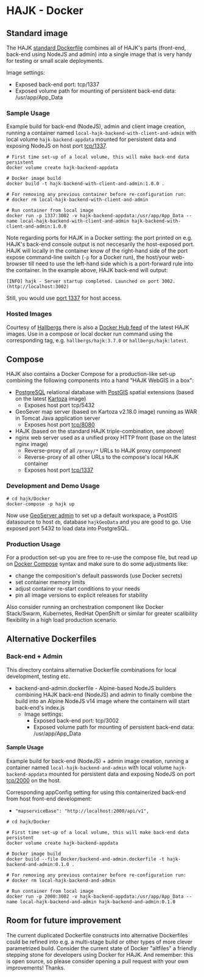 # HAJK - Docker

## Standard image

The HAJK [standard Dockerfile](../Dockerfile) combines all of HAJK's parts (front-end, back-end using NodeJS and admin) into a single image that is very handy for testing or small scale deployments.

Image settings:
  * Exposed back-end port: tcp/1337
  * Exposed volume path for mounting of persistent back-end data: /usr/app/App_Data

### Sample Usage

Example build for back-end (NodeJS), admin and client image creation, running a container named `local-hajk-backend-with-client-and-admin` with local volume `hajk-backend-appdata` mounted for persistent data and exposing NodeJS on host port [tcp/1337](http://localhost:1337/).

```
# First time set-up of a local volume, this will make back-end data persistent
docker volume create hajk-backend-appdata

# Docker image build
docker build -t hajk-backend-with-client-and-admin:1.0.0 .

# For removing any previous container before re-configuration run:
# docker rm local-hajk-backend-with-client-and-admin

# Run container from local image
docker run -p 1337:3002 -v hajk-backend-appdata:/usr/app/App_Data --name local-hajk-backend-with-client-and-admin hajk-backend-with-client-and-admin:1.0.0
```

Note regarding ports for HAJK in a Docker setting: the port printed on e.g. HAJK's back-end console output is not neccesarily the host-exposed port. HAJK will locally in the container know of the right-hand side of the port expose command-line switch (`-p` for a Docker run), the host/your web-browser till need to use the left-hand side which is a port-forward rule into the container. In the example above, HAJK back-end will output:
```
[INFO] hajk - Server startup completed. Launched on port 3002. (http://localhost:3002)
```
Still, you would use [port 1337](http://localhost:1337/) for host access.

### Hosted Images

Courtesy of [Hallbergs](https://github.com/Hallbergs) there is also a [Docker Hub feed](https://hub.docker.com/r/hallbergs/hajk/tags) of the latest HAJK images. Use in a compose or local docker run command using the corresponding tag, e.g. `hallbergs/hajk:3.7.0` or `hallbergs/hajk:latest`.

## Compose

HAJK also contains a Docker Compose for a production-like set-up combining the following components into a hand "HAJK WebGIS in a box":

* [PostgreSQL](https://www.postgresql.org/) relational database with [PostGIS](https://postgis.net/) spatial extensions (based on the latest [Kartoza](https://www.kartoza.com/en/) image)
  * Exposes host port tcp/5432
* GeoSever map server (based on Kartoza v2.18.0 image) running as WAR in Tomcat Java application server
  * Exposes host port [tcp/8080](http://localhost:8080/)
* HAJK (based on the standard HAJK triple-combination, see above)
* nginx web server used as a unified proxy HTTP front (base on the latest nginx image)
  * Reverse-proxy of all `/proxy/*` URLs to HAJK proxy component
  * Reverse-proxy of all other URLs to the compose's local HAJK container
  * Exposes host port [tcp/1337](http://localhost:1337/)

### Development and Demo Usage

```
# cd hajk/Docker
docker-compose -p hajk up
```

Now use [GeoServer admin](http://localhost:8080/geoserver/) to set up a default workspace, a PostGIS datasource to host `db`, database `hajkGeoData` and you are good to go. Use exposed port 5432 to load data into PostgreSQL.

### Production Usage

For a production set-up you are free to re-use the compose file, but read up on [Docker Compose](https://docs.docker.com/compose/) syntax and make sure to do some adjustments like:

* change the composition's default passwords (use Docker secrets)
* set container memory limits
* adjust container re-start conditions to your needs
* pin all image versions to explicit releases for stability

Also consider running an orchestration component like Docker Stack/Swarm, Kubernetes, RedHat OpenShift or similar for greater scalibility flexibility in a high load production scenario.

## Alternative Dockerfiles

### Back-end + Admin
This directory contains alternative Dockerfile combinations for local development, testing etc.

* backend-and-admin.dockerfile - Alpine-based NodeJS builders combining HAJK back-end (NodeJS) and admin to finally combine the build into an Alpine NodeJS v14 image where the containern will start back-end's index.js
  * Image settings:
    * Exposed back-end port: tcp/3002
    * Exposed volume path for mounting of persistent back-end data: /usr/app/App_Data

#### Sample Usage

Example build for back-end (NodeJS) + admin image creation, running a container named `local-hajk-backend-and-admin` with local volume `hajk-backend-appdata` mounted for persistent data and exposing NodeJS on port [tcp/2000](http://localhost:2000/) on the host.

Corresponding appConfig setting for using this containerized back-end from host front-end development:
* `"mapserviceBase": "http://localhost:2000/api/v1",`

```
# cd hajk/Docker

# First time set-up of a local volume, this will make back-end data persistent
docker volume create hajk-backend-appdata

# Docker image build
docker build --file Docker/backend-and-admin.dockerfile -t hajk-backend-and-admin:0.1.0 .

# For removing any previous container before re-configuration run:
# docker rm local-hajk-backend-and-admin

# Run container from local image
docker run -p 2000:3002 -v hajk-backend-appdata:/usr/app/App_Data --name local-hajk-backend-and-admin hajk-backend-and-admin:0.1.0
```

## Room for future improvement

The current duplicated Dockerfile constructs into alternative Dockerfiles could be refined into e.g. a multi-stage build or other types of more clever parametrized build. Consider the current state of Docker "altfiles" a friendly stepping stone for developers using Docker for HAJK. And remember: this is open source, so please consider opening a pull request with your own improvements! Thanks.
